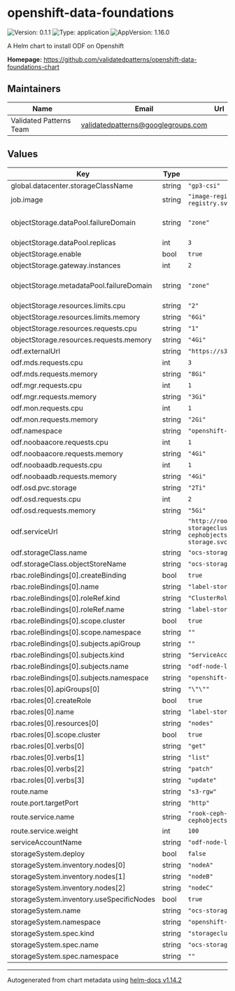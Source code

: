 # openshift-data-foundations

![Version: 0.1.1](https://img.shields.io/badge/Version-0.1.1-informational?style=flat-square) ![Type: application](https://img.shields.io/badge/Type-application-informational?style=flat-square) ![AppVersion: 1.16.0](https://img.shields.io/badge/AppVersion-1.16.0-informational?style=flat-square)

A Helm chart to install ODF on Openshift

**Homepage:** <https://github.com/validatedpatterns/openshift-data-foundations-chart>

## Maintainers

| Name | Email | Url |
| ---- | ------ | --- |
| Validated Patterns Team | <validatedpatterns@googlegroups.com> |  |

## Values

| Key | Type | Default | Description |
|-----|------|---------|-------------|
| global.datacenter.storageClassName | string | `"gp3-csi"` |  |
| job.image | string | `"image-registry.openshift-image-registry.svc:5000/openshift/cli:latest"` |  |
| objectStorage.dataPool.failureDomain | string | `"zone"` | Failuredomain for the dataPool |
| objectStorage.dataPool.replicas | int | `3` |  |
| objectStorage.enable | bool | `true` |  |
| objectStorage.gateway.instances | int | `2` |  |
| objectStorage.metadataPool.failureDomain | string | `"zone"` | Failuredomain for the metadataPool |
| objectStorage.resources.limits.cpu | string | `"2"` |  |
| objectStorage.resources.limits.memory | string | `"6Gi"` |  |
| objectStorage.resources.requests.cpu | string | `"1"` |  |
| objectStorage.resources.requests.memory | string | `"4Gi"` |  |
| odf.externalUrl | string | `"https://s3-rgw-openshift-storage"` |  |
| odf.mds.requests.cpu | int | `3` |  |
| odf.mds.requests.memory | string | `"8Gi"` |  |
| odf.mgr.requests.cpu | int | `1` |  |
| odf.mgr.requests.memory | string | `"3Gi"` |  |
| odf.mon.requests.cpu | int | `1` |  |
| odf.mon.requests.memory | string | `"2Gi"` |  |
| odf.namespace | string | `"openshift-storage"` |  |
| odf.noobaacore.requests.cpu | int | `1` |  |
| odf.noobaacore.requests.memory | string | `"4Gi"` |  |
| odf.noobaadb.requests.cpu | int | `1` |  |
| odf.noobaadb.requests.memory | string | `"4Gi"` |  |
| odf.osd.pvc.storage | string | `"2Ti"` |  |
| odf.osd.requests.cpu | int | `2` |  |
| odf.osd.requests.memory | string | `"5Gi"` |  |
| odf.serviceUrl | string | `"http://rook-ceph-rgw-ocs-storagecluster-cephobjectstore.openshift-storage.svc.cluster.local"` |  |
| odf.storageClass.name | string | `"ocs-storagecluster-ceph-rgw"` |  |
| odf.storageClass.objectStoreName | string | `"ocs-storagecluster-cephobjectstore"` |  |
| rbac.roleBindings[0].createBinding | bool | `true` |  |
| rbac.roleBindings[0].name | string | `"label-storage-nodes"` |  |
| rbac.roleBindings[0].roleRef.kind | string | `"ClusterRole"` |  |
| rbac.roleBindings[0].roleRef.name | string | `"label-storage-nodes"` |  |
| rbac.roleBindings[0].scope.cluster | bool | `true` |  |
| rbac.roleBindings[0].scope.namespace | string | `""` |  |
| rbac.roleBindings[0].subjects.apiGroup | string | `""` |  |
| rbac.roleBindings[0].subjects.kind | string | `"ServiceAccount"` |  |
| rbac.roleBindings[0].subjects.name | string | `"odf-node-label-sa"` |  |
| rbac.roleBindings[0].subjects.namespace | string | `"openshift-storage"` |  |
| rbac.roles[0].apiGroups[0] | string | `"\"\""` |  |
| rbac.roles[0].createRole | bool | `true` |  |
| rbac.roles[0].name | string | `"label-storage-nodes"` |  |
| rbac.roles[0].resources[0] | string | `"nodes"` |  |
| rbac.roles[0].scope.cluster | bool | `true` |  |
| rbac.roles[0].verbs[0] | string | `"get"` |  |
| rbac.roles[0].verbs[1] | string | `"list"` |  |
| rbac.roles[0].verbs[2] | string | `"patch"` |  |
| rbac.roles[0].verbs[3] | string | `"update"` |  |
| route.name | string | `"s3-rgw"` |  |
| route.port.targetPort | string | `"http"` |  |
| route.service.name | string | `"rook-ceph-rgw-ocs-storagecluster-cephobjectstore"` |  |
| route.service.weight | int | `100` |  |
| serviceAccountName | string | `"odf-node-label-sa"` |  |
| storageSystem.deploy | bool | `false` |  |
| storageSystem.inventory.nodes[0] | string | `"nodeA"` |  |
| storageSystem.inventory.nodes[1] | string | `"nodeB"` |  |
| storageSystem.inventory.nodes[2] | string | `"nodeC"` |  |
| storageSystem.inventory.useSpecificNodes | bool | `true` |  |
| storageSystem.name | string | `"ocs-storagecluster-storagesystem"` |  |
| storageSystem.namespace | string | `"openshift-storage"` |  |
| storageSystem.spec.kind | string | `"storagecluster.ocs.openshift.io/v1"` |  |
| storageSystem.spec.name | string | `"ocs-storagecluster"` |  |
| storageSystem.spec.namespace | string | `""` |  |

----------------------------------------------
Autogenerated from chart metadata using [helm-docs v1.14.2](https://github.com/norwoodj/helm-docs/releases/v1.14.2)
